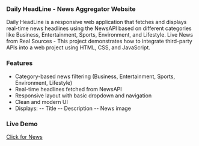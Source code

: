 ### Daily HeadLine - News Aggregator Website

  Daily HeadLine is a responsive web application that fetches and displays real-time news headlines using the NewsAPI based on different categories like Business, Entertainment, Sports, Environment, and Lifestyle.
  Live News from Real Sources - This project demonstrates how to integrate third-party APIs into a web project using HTML, CSS, and JavaScript.

### Features

- Category-based news filtering (Business, Entertainment, Sports, Environment, Lifestyle)
- Real-time headlines fetched from NewsAPI
- Responsive layout with basic dropdown and navigation
- Clean and modern UI
- Displays:
    -- Title
    -- Description
    -- News image

### Live Demo

[Click for News](https://harshadino.github.io/Daily-HeadLine/)
